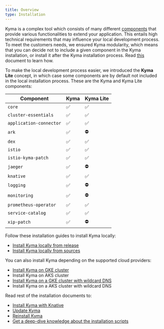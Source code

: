 ```yaml
---
title: Overview
type: Installation
---
```


Kyma is a complex tool which consists of many different [components](#details-details) that provide various functionalities to extend your application. This entails high technical requirements that may influence your local development process. To meet the customers needs, we ensured Kyma modularity, which means that you can decide not to include a given component in the Kyma installation, or install it after the Kyma installation process. Read [this](#installation-custom-component-installation) document to learn how.

To make the local development process easier, we introduced the **Kyma Lite** concept, in which case some components are by default not included in the local installation process. These are the Kyma and Kyma Lite components:

| Component | Kyma | Kyma Lite |
|----------------|------|------|
| `core` | ✅ | ✅ |
| `cluster-essentials` | ✅ | ✅ |
| `application-connector` | ✅ | ✅ |
| `ark` | ✅ | ⛔️ |
| `dex` | ✅ | ✅ |
| `istio` | ✅ | ✅ |
| `istio-kyma-patch` | ✅ | ✅ |
| `jaeger` | ✅ | ⛔️ |
| `knative` | ✅ | ✅ |
| `logging` | ✅ | ⛔️ |
| `monitoring` | ✅ | ⛔️ |
| `prometheus-operator` | ✅ | ✅ |
| `service-catalog` | ✅ | ✅ |
| `xip-patch` | ✅ | ⛔️ |

Follow these installation guides to install Kyma locally:
- [Install Kyma locally from release](#installation-install-kyma-locally-from-the-release)
- [Install Kyma locally from sources](#installation-install-kyma-locally-from-sources)

You can also install Kyma depending on the supported cloud providers:
- [Install Kyma on GKE cluster](#installation-install-kyma-on-a-gke-cluster)
- Install Kyma on AKS cluster
- [Install Kyma on a GKE cluster with wildcard DNS](#installation-install-kyma-on-a-gke-cluster-with-wildcard-dns)
- Install Kyma on a AKS cluster with wildcard DNS

Read rest of the installation documents to:
- [Install Kyma with Knative](#installation-installation-with-knative)
- [Update Kyma](#installation-update-kyma)
- [Reinstall Kyma](#installation-reinstall-kyma)
- [Get a deep-dive knowledge about the installation scripts](#installation-local-installation-scripts)
